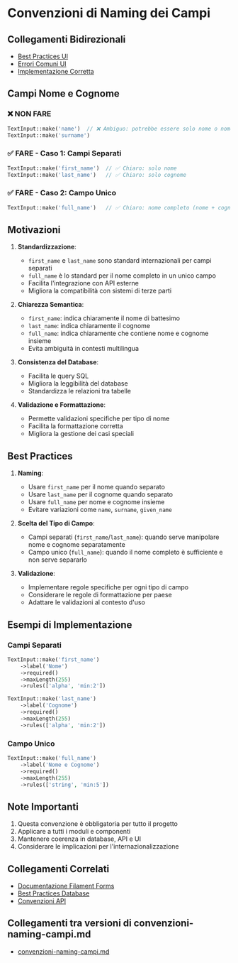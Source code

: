 # Convenzioni di Naming dei Campi

## Collegamenti Bidirezionali
- [Best Practices UI](../best-practices.md)
- [Errori Comuni UI](../filament-components-errors.md)
- [Implementazione Corretta](../examples/correct-implementation.md)

## Campi Nome e Cognome

### ❌ NON FARE
```php
TextInput::make('name')  // ❌ Ambiguo: potrebbe essere solo nome o nome completo
TextInput::make('surname')
```

### ✅ FARE - Caso 1: Campi Separati
```php
TextInput::make('first_name')  // ✅ Chiaro: solo nome
TextInput::make('last_name')   // ✅ Chiaro: solo cognome
```

### ✅ FARE - Caso 2: Campo Unico
```php
TextInput::make('full_name')   // ✅ Chiaro: nome completo (nome + cognome)
```

## Motivazioni

1. **Standardizzazione**:
   - `first_name` e `last_name` sono standard internazionali per campi separati
   - `full_name` è lo standard per il nome completo in un unico campo
   - Facilita l'integrazione con API esterne
   - Migliora la compatibilità con sistemi di terze parti

2. **Chiarezza Semantica**:
   - `first_name`: indica chiaramente il nome di battesimo
   - `last_name`: indica chiaramente il cognome
   - `full_name`: indica chiaramente che contiene nome e cognome insieme
   - Evita ambiguità in contesti multilingua

3. **Consistenza del Database**:
   - Facilita le query SQL
   - Migliora la leggibilità del database
   - Standardizza le relazioni tra tabelle

4. **Validazione e Formattazione**:
   - Permette validazioni specifiche per tipo di nome
   - Facilita la formattazione corretta
   - Migliora la gestione dei casi speciali

## Best Practices

1. **Naming**:
   - Usare `first_name` per il nome quando separato
   - Usare `last_name` per il cognome quando separato
   - Usare `full_name` per nome e cognome insieme
   - Evitare variazioni come `name`, `surname`, `given_name`

2. **Scelta del Tipo di Campo**:
   - Campi separati (`first_name`/`last_name`): quando serve manipolare nome e cognome separatamente
   - Campo unico (`full_name`): quando il nome completo è sufficiente e non serve separarlo

3. **Validazione**:
   - Implementare regole specifiche per ogni tipo di campo
   - Considerare le regole di formattazione per paese
   - Adattare le validazioni al contesto d'uso

## Esempi di Implementazione

### Campi Separati
```php
TextInput::make('first_name')
    ->label('Nome')
    ->required()
    ->maxLength(255)
    ->rules(['alpha', 'min:2'])

TextInput::make('last_name')
    ->label('Cognome')
    ->required()
    ->maxLength(255)
    ->rules(['alpha', 'min:2'])
```

### Campo Unico
```php
TextInput::make('full_name')
    ->label('Nome e Cognome')
    ->required()
    ->maxLength(255)
    ->rules(['string', 'min:5'])
```

## Note Importanti

1. Questa convenzione è obbligatoria per tutto il progetto
2. Applicare a tutti i moduli e componenti
3. Mantenere coerenza in database, API e UI
4. Considerare le implicazioni per l'internazionalizzazione

## Collegamenti Correlati

- [Documentazione Filament Forms](https://filamentphp.com/docs/3.x/forms/fields/text-input)
- [Best Practices Database](../../../docs/database/best-practices.md)
- [Convenzioni API](../../../docs/api/convenzioni.md) 
## Collegamenti tra versioni di convenzioni-naming-campi.md
* [convenzioni-naming-campi.md](../../../../docs/convenzioni-naming-campi.md)

